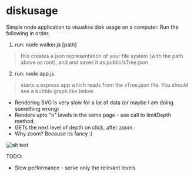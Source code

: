 diskusage
=========

Simple node application to visualise disk usage on a computer. Run the following in order.

1. run: node walker.js [path]
> this creates a json representation of your file system (with the path above as root), and
> and saves it as public/xTree.json

2. run: node app.js
> starts a express app which reads from the xTree.json file. You should see a bubble graph like below.
  * Rendering SVG is very slow for a lot of data (or maybe I am doing something wrong)
  * Renders upto "n" levels in the same page - see call to limitDepth method.
  * GETs the next level of depth on click, after zoom.
  * Why zoom? Because its fancy :)


![alt text](https://lh3.googleusercontent.com/-TI0zTZ8TMuk/UPBRUpTmzPI/AAAAAAAACsM/Xvdrw1F4mHU/s626/filesize-bubbles.png "example")


TODO: 
* Slow performance - serve only the relevant levels



